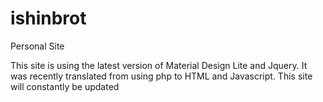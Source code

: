 # ishinbrot
Personal Site

This site is using the latest version of Material Design Lite and Jquery.
It was recently translated from using php to HTML and Javascript. 
This site will constantly be updated